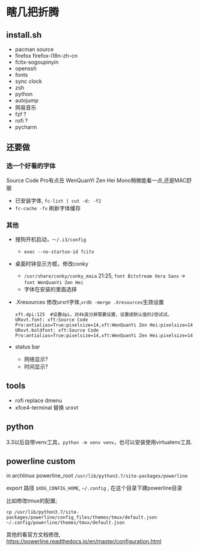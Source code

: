 # 瞎几把折腾

## install.sh

- pacman source
- firefox firefox-i18n-zh-cn
- fcitx-sogoupinyin
- openssh
- fonts
- sync clock
- zsh
- python
- autojump
- 网易音乐
- fzf ?
- rofi ?
- pycharm

## 还要做
### 选一个好看的字体

Source Code Pro有点丑
WenQuanYi Zen Hei Mono稍微能看一点,还是MAC舒服

- 已安装字体, `fc-list | cut -d: -f2`
- `fc-cache -fv` 刷新字体缓存

### 其他

- 搜狗开机启动，`～/.i3/config`
  - `exec --no-startuo-id fcitx`
- 桌面时钟显示方框，修改conky
  - `/usr/share/conky/conky_maia` 21:25, `font Bitstream Vera Sans` -> `font WenQuanYi Zen Hei`
  - 字体在安装的里面选择
- .Xresources 修改urxrt字体,`xrdb -merge .Xresources`生效设置

  ```
  xft.dpi:125  #设置dpi，对4k高分屏需要设置，设置成默认值的2倍试试。
  URxvt.font: xft:Source Code Pro:antialias=True:pixelsize=14,xft:WenQuanYi Zen Hei:pixelsize=14
  URxvt.boldfont: xft:Source Code Pro:antialias=True:pixelsize=14,xft:WenQuanYi Zen Hei:pixelsize=14
  ```
- status bar
  - 网络显示?
  - 时间显示?

## tools

- rofi replace dmenu
- xfce4-terminal 替换 urxvt

## python

3.3以后自带venv工具，`python -m venv venv`，也可以安装使用virtualenv工具.

## powerline custom

in archlinux powerline_root `/usr/lib/python3.7/site-packages/powerline`

export 路径 `$XDG_CONFIG_HOME`, `~/.config` , 在这个目录下建powerline目录

比如修改tmux的配置;

    cp /usr/lib/python3.7/site-packages/powerline/config_files/themes/tmux/default.json ~/.config/powerline/themes/tmux/default.json

其他的看官方文档修改, https://powerline.readthedocs.io/en/master/configuration.html
